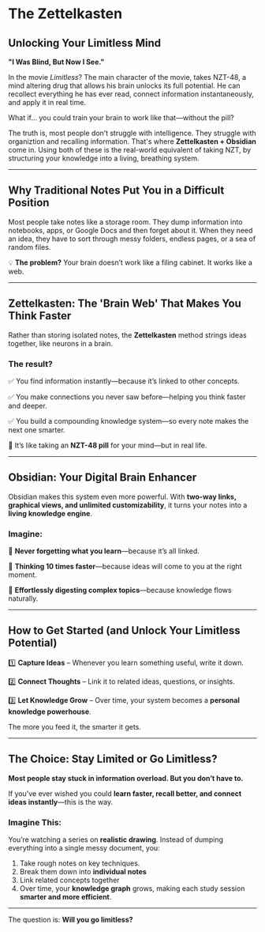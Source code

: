# The Zettelkasten

## Unlocking Your Limitless Mind

**"I Was Blind, But Now I See."**

In the movie *Limitless*? The main character of the movie, takes NZT-48, a mind altering drug that allows his brain unlocks its full potential. He can recollect everything he has ever read, connect information instantaneously, and apply it in real time.

What if... you could train your brain to work like that—without the pill?

The truth is, most people don’t struggle with intelligence. They struggle with organiztion and recalling information. That's where **Zettelkasten + Obsidian** come in. Using both of these is the real-world equivalent of taking NZT, by structuring your knowledge into a living, breathing system.

---

## Why Traditional Notes Put You in a Difficult Position

Most people take notes like a storage room. They dump information into notebooks, apps, or Google Docs and then forget about it. When they need an idea, they have to sort through messy folders, endless pages, or a sea of random files.

💡 **The problem?** Your brain doesn’t work like a filing cabinet. It works like a web.

---

## Zettelkasten: The 'Brain Web' That Makes You Think Faster

Rather than storing isolated notes, the **Zettelkasten** method strings ideas together, like neurons in a brain.

### The result?

✅ You find information instantly—because it’s linked to other concepts.  

✅ You make connections you never saw before—helping you think faster and deeper.  

✅ You build a compounding knowledge system—so every note makes the next one smarter.  

💊 It’s like taking an **NZT-48 pill** for your mind—but in real life.

---

## Obsidian: Your Digital Brain Enhancer

Obsidian makes this system even more powerful. With **two-way links, graphical views, and unlimited customizability**, it turns your notes into a **living knowledge engine**.

### Imagine:

🔹 **Never forgetting what you learn**—because it’s all linked.  

🔹 **Thinking 10 times faster**—because ideas will come to you at the right moment.  

🔹 **Effortlessly digesting complex topics**—because knowledge flows naturally.  

---

## How to Get Started (and Unlock Your Limitless Potential)

1️⃣ **Capture Ideas** – Whenever you learn something useful, write it down.  

2️⃣ **Connect Thoughts** – Link it to related ideas, questions, or insights.  

3️⃣ **Let Knowledge Grow** – Over time, your system becomes a **personal knowledge powerhouse**.  

The more you feed it, the smarter it gets.

---

## The Choice: Stay Limited or Go Limitless?

**Most people stay stuck in information overload. But you don’t have to.**  

If you’ve ever wished you could **learn faster, recall better, and connect ideas instantly**—this is the way.

### Imagine This:

You’re watching a series on **realistic drawing**. Instead of dumping everything into a single messy document, you:

1. Take rough notes on key techniques.  
2. Break them down into **individual notes**  
3. Link related concepts together 
4. Over time, your **knowledge graph** grows, making each study session **smarter and more efficient**.

---

The question is: **Will you go limitless?**
